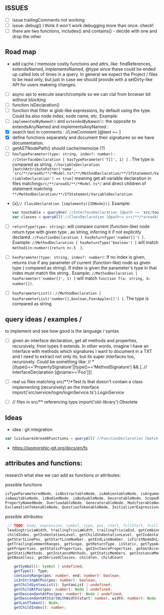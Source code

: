## ISSUES

- [ ] issue trailingComments not working
- [ ] issue: debug() I think it won't work debugging more than once. check!
- [ ] there are two functions, includes() and contains() - decide with one and drop the other

## Road map

 - add cache / memoize costly functoins and attrs, like: findReferences, extendsNamed, implementsNamed, @type since these could be ended up called lots of times in a query. In general we expect the Project / files to be read only, but just in case we should provide with a setDirty-like API for users makeing changes. 
- [ ] async api to execute search/compile so we can clal from browser bit without blocking
- [ ] function isDeclaration()
- [ ] function that filter w glob-like expressions, by default using the type. Could ba also node index, node name, etc. Example: 
- [ ] `implementedByNamed()` and `extendedByNamed()`: the opposite to extendsAnyNamed and implementsAnyNamed : 
- [x] search text in comments : //LineComment [@text =~ ]
- [x] define functions separately and document their signatures so we have documentation.
- [ ] getASTNodePath() should cache/memoize (?)
- [ ] `hasTypeParameter(type: string, index?: number)` : `//InterfaceDeclaration [ hasTypeParameter('T[]', 1) ]` . The type is compared as string.
`//VariableDeclaration [matchAttributePatter('name', 'src/**/area45/**/*Model.ts*/**/MethodDeclaration/**/IfStatement/VariableDeclaration') == true]` 
meaning get all variable declaration in files matching`src/**/area45/**/*Model.ts*/` and direct children of statement matching `**/MethodDeclaration/**/IfStatement/VariableDeclaration`
- [x]`// ClassDeclaration [implements({IDNode})]`. Example: 
    ```ts
    var touchable = queryOne('//InterfaceDeclaration [@path ~= 'src/touch' && @name=='Touchable]'); 
    var classes = queryAll('//ClassDeclaration [@path~= src/**/*area48/implements({touchable})])', {params: {touchable}})
    ```

- [ ] `returnType(type: string)`: will compare current (function-like) node return type with given type , as string, inferring it if not explicitly declared. `//FunctionDeclaration [ hasReturnType('number[]') ]`. Example: `//MethodDeclaration [ hasReturnType('boolean') ]` will match `method1(n:number){return n>.5  }`.

- [ ] `hasParameter(type: string, index?: number)`: If no index is given, returns true if any parameter of current (function-like) node as given type ( compared as string). If index is given the parameter's type in that index must match the string . Example: `//MethodDeclaration [ hasParameter('number[]', 1) ]` will match `function f(a: string, b: number[])`.

- [ ] `hasParameterList()` : `//MethodDeclaration [ hasParameterList('number[],boolean,Foo<Apple>[]') ]`. The type is compared as string.


## query ideas / examples / 

to implement and see how good is the language / syntax

- [ ] given an interface declaration, get all methods and properties, recursively, from types it extends. In other words, imagine I have an interface with methods which signatures I want to document in a TXT and I need to extract not only its, but its super interfaces too, recursively.  Could be something like:
     // * [(type()=='PropertySignature'||type()=='MethodSignature') && [..// InterfaceDeclaration [@name=='Foo']]]

- [ ]  real us files matching src/**/*Test.ts that doesn't contain a class implementing (recursively) an the interface import('src/service/login/loginService.ts').LoginService
- [ ] // files in src/** referencing type import('old-library').Obsolete


## Ideas

 <!-- * docs say "function parameters can be any expression, so I shulld be able to flat / map an expression. problem: // InterfaceDeclaration [@name=='Foo'] -->
 * idea  : git integration

```ts
var luisSuarezArea48Functions = queryAll(`//FunctionDeclaration [match(@path, 'src/**/*area48/**/*.ts')==true && git('lastModifiedBy')=='luisSuarez']`)
```
 * https://isomorphic-git.org/docs/en/fs

## attributes and functions: 

research what else we can add as functions or attributes:

possible functions
```ts
isTypeParameteredNode, isAbstractableNode, isAmbientableNode, isArgumentedNode, isAsyncableNode,
isAwaitableNode, isBodiedNode, isBodyableNode, DecoratableNode, ScopedNode, staticableNode,
PropertyNamedNode, OverloadableNode, GeneratorableNode, ModifierableNode, JSDocableNode, ReadonlyableNode,
ExclamationTokenableNode, QuestionTokenableNode, InitializerExpressionableNode, PropertyNamedNode
```


possible attributes:
```ts
 // TODO: body, expression, symbol, type, pos, start, fullStart, fuillText, width, fullWIdth,
 leadingtriviaWidth, trailingTriviaWidth, trailingTriviaEnd, getCombinedModifierFlags, getLastToken,
 childIndex, getIndentationLevel, getChildIndentationLevel, getIndentationText, getChildIndentationText,
 getStartLinePos, getStartLineNumber, getEndLineNumber, isFirstNodeOnLine, getLeadingCommentRanges,
 getTrailingCommentRanges, getScope, getReturnType, isStatic, getTypeArguments, getTypeParameters,
 getProperties, getStaticProperties, getInstanceProperties, getGetAccessors, getSetAccessors, getMethods,
 getStaticMethods, getInstanceMethods, getStaticMembers, getInstanceMembers, getMembers, getBaseTypes,.
 getBaseClass, getDerivedClasses, children, childCount

    getSymbol(): Symbol | undefined;
    getType(): Type;
    containsRange(pos: number, end: number): boolean;
    isInStringAtPos(pos: number): boolean;
    getChildSyntaxList(): SyntaxList | undefined;
    getChildAtPos(pos: number): Node | undefined;
    getDescendantAtPos(pos: number): Node | undefined;
    getDescendantAtStartWithWidth(start: number, width: number): Node | undefined;
    getLastToken(): Node;
    getChildIndex(): number;
```
